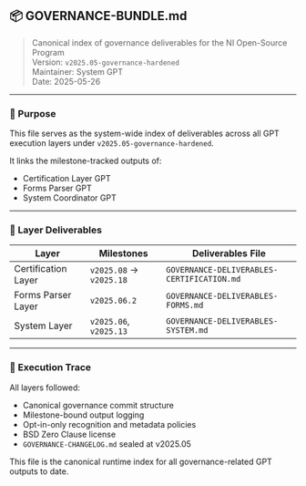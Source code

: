 ## 📦 GOVERNANCE-BUNDLE.md

> Canonical index of governance deliverables for the NI Open-Source Program  
> Version: `v2025.05-governance-hardened`  
> Maintainer: System GPT  
> Date: 2025-05-26

---

### 📘 Purpose

This file serves as the system-wide index of deliverables across all GPT execution layers under `v2025.05-governance-hardened`.

It links the milestone-tracked outputs of:
- Certification Layer GPT
- Forms Parser GPT
- System Coordinator GPT

---

### 🧩 Layer Deliverables

| Layer               | Milestones               | Deliverables File |
|--------------------|--------------------------|-------------------|
| Certification Layer| `v2025.08` → `v2025.18`  | `GOVERNANCE-DELIVERABLES-CERTIFICATION.md` |
| Forms Parser Layer | `v2025.06.2`             | `GOVERNANCE-DELIVERABLES-FORMS.md`         |
| System Layer       | `v2025.06`, `v2025.13`   | `GOVERNANCE-DELIVERABLES-SYSTEM.md`        |

---

### 🧾 Execution Trace

All layers followed:
- Canonical governance commit structure
- Milestone-bound output logging
- Opt-in-only recognition and metadata policies
- BSD Zero Clause license
- `GOVERNANCE-CHANGELOG.md` sealed at v2025.05

This file is the canonical runtime index for all governance-related GPT outputs to date.
